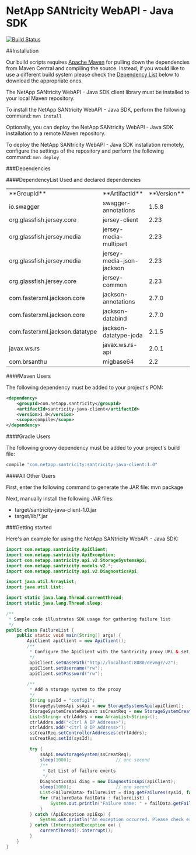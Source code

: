 
# NetApp SANtricity WebAPI - Java SDK

[![Build Status](https://travis-ci.org/NetApp/santricity-webapi-javasdk.svg?branch=master)](https://travis-ci.org/NetApp/santricity-webapi-javasdk)

##Installation

Our build scripts requires [Apache Maven](https://maven.apache.org/) for pulling down the dependencies from Maven Central and compiling the source. 
Instead, if you would like to use a different build system please check the [Dependency List](####DependencyList) below to download the appropriate ones. 

The NetApp SANtricity WebAPI - Java SDK client library must be installed to your local Maven repository.

To install the NetApp SANtricity WebAPI - Java SDK, perform the following command: ``mvn install``

Optionally, you can deploy the NetApp SANtricity WebAPI - Java SDK installation to a remote Maven repository.

To deploy the NetApp SANtricity WebAPI - Java SDK installation remotely, configure the settings of the repository and perform the following command: ``mvn deploy``


###Dependencies

####DependencyList
Used and declared dependencies

<table class="bodyTable">

<tbody>

<tr class="a">

<td>**GroupId**</td>

<td>**ArtifactId**</td>

<td>**Version**</td>

<td>**Scope**</td>

<td>**Type**</td>

<td>**Optional**</td>

</tr>

<tr class="b">

<td>io.swagger</td>

<td>swagger-annotations</td>

<td>1.5.8</td>

<td>compile</td>

<td>jar</td>

<td>false</td>

</tr>

<tr class="a">

<td>org.glassfish.jersey.core</td>

<td>jersey-client</td>

<td>2.23</td>

<td>compile</td>

<td>jar</td>

<td>false</td>

</tr>

<tr class="b">

<td>org.glassfish.jersey.media</td>

<td>jersey-media-multipart</td>

<td>2.23</td>

<td>compile</td>

<td>jar</td>

<td>false</td>

</tr>

<tr class="a">

<td>org.glassfish.jersey.media</td>

<td>jersey-media-json-jackson</td>

<td>2.23</td>

<td>compile</td>

<td>jar</td>

<td>false</td>

</tr>

<tr class="b">

<td>org.glassfish.jersey.core</td>

<td>jersey-common</td>

<td>2.23</td>

<td>compile</td>

<td>jar</td>

<td>false</td>

</tr>

<tr class="a">

<td>com.fasterxml.jackson.core</td>

<td>jackson-annotations</td>

<td>2.7.0</td>

<td>compile</td>

<td>jar</td>

<td>false</td>

</tr>

<tr class="b">

<td>com.fasterxml.jackson.core</td>

<td>jackson-databind</td>

<td>2.7.0</td>

<td>compile</td>

<td>jar</td>

<td>false</td>

</tr>

<tr class="a">

<td>com.fasterxml.jackson.datatype</td>

<td>jackson-datatype-joda</td>

<td>2.1.5</td>

<td>compile</td>

<td>jar</td>

<td>false</td>

</tr>

<tr class="b">

<td>javax.ws.rs</td>

<td>javax.ws.rs-api</td>

<td>2.0.1</td>

<td>compile</td>

<td>jar</td>

<td>false</td>

</tr>

<tr class="a">

<td>com.brsanthu</td>

<td>migbase64</td>

<td>2.2</td>

<td>compile</td>

<td>jar</td>

<td>false</td>

</tr>

</tbody>

</table>



####Maven Users

The following dependency must be added to your project's POM:
```xml
<dependency>
	<groupId>com.netapp.santricity</groupId>
	<artifactId>santricity-java-client</artifactId>
	<version>1.0</version>
	<scope>compile</scope>
</dependency>
```

####Gradle Users

The following groovy dependency must be added to your project's build file:

```groovy
compile "com.netapp.santricity:santricity-java-client:1.0"
```

####All Other Users

First, enter the following command to generate the JAR file:	mvn package

Next, manually install the following JAR files:

 * target/santricity-java-client-1.0.jar
 * target/lib/\*.jar


###Getting started

Here's an example for using the NetApp SANtricity WebAPI - Java SDK:

```java
import com.netapp.santricity.ApiClient;
import com.netapp.santricity.ApiException;
import com.netapp.santricity.api.v2.StorageSystemsApi;
import com.netapp.santricity.models.v2.*;
import com.netapp.santricity.api.v2.DiagnosticsApi;

import java.util.ArrayList;
import java.util.List;

import static java.lang.Thread.currentThread;
import static java.lang.Thread.sleep;

/**
 * Sample code illustrates SDK usage for gathering failure list
 */
public class FailureList {
	public static void main(String[] args) {
		ApiClient apiClient = new ApiClient();
		/**
		 * Configure the ApiClient with the Santricity proxy URL & set proper credentials
		 */
		 apiClient.setBasePath("http://localhost:8080/devmgr/v2");
		 apiClient.setUsername("rw");
		 apiClient.setPassword("rw");

		/**
		 * Add a storage system to the proxy
		 */
		 String sysId = "config1";
		 StorageSystemsApi ssApi = new StorageSystemsApi(apiClient);
		 StorageSystemCreateRequest ssCreatReq = new StorageSystemCreateRequest();
		 List<String> ctrlAddrs = new ArrayList<String>();
		 ctrlAddrs.add("<Ctrl A IP Address>");
		 ctrlAddrs.add("<Ctrl B IP Address>");
		 ssCreatReq.setControllerAddresses(ctrlAddrs);
		 ssCreatReq.setId(sysId);

		 try {
			 ssApi.newStorageSystem(ssCreatReq);
			 sleep(1000);                 // one second
			 /**
			  * Get List of failure events
			  */
			 DiagnosticsApi diag = new DiagnosticsApi(apiClient);
			 sleep(1000);                 // one second
			 List<FailureData> failureList = diag.getFailures(sysId, false);
			 for (FailureData failData : failureList) {
				 System.out.println("Failure name: " + failData.getFailureType().name());
	         }
		 } catch (ApiException apiExp) {
			 System.out.println("An exception occurred. Please check error: \n " + apiExp.getMessage());
		 } catch (InterruptedException ex) {
			 currentThread().interrupt();
	     }
	}
}
```
